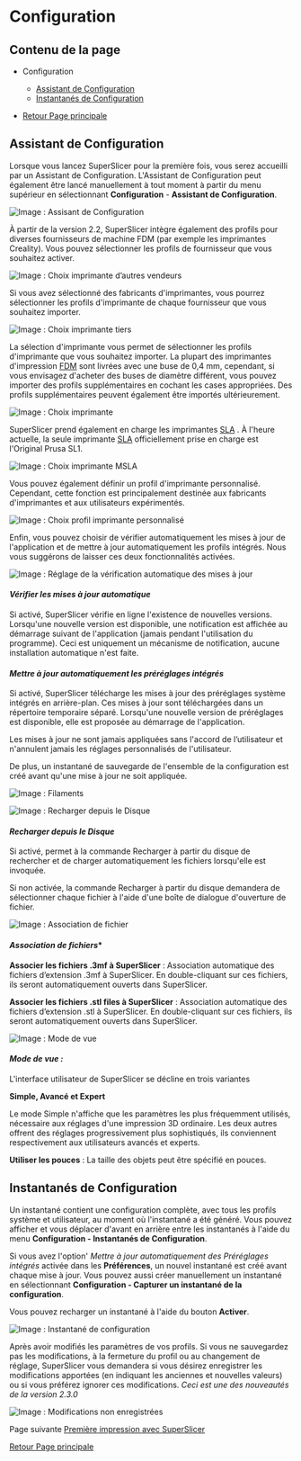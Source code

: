 # Configuration

## Contenu de la page

* Configuration
	* [Assistant de Configuration](#assistant-de-configuration) 
	* [Instantanés de Configuration](#instantanés-de-configuration) 

* [Retour Page principale](../superslicer.md)


## Assistant de Configuration
Lorsque vous lancez SuperSlicer pour la première fois, vous serez accueilli par un Assistant de Configuration. L'Assistant de Configuration peut également être lancé manuellement à tout moment à partir du menu supérieur en sélectionnant **Configuration** - **Assistant de Configuration**.

![Image : Assisant de Configuration](./images/001.jpeg)


À partir de la version 2.2, SuperSlicer intègre également des profils pour diverses fournisseurs de machine FDM (par exemple les imprimantes Creality). Vous pouvez sélectionner les profils de fournisseur que vous souhaitez activer.

![Image : Choix imprimante d’autres vendeurs](./images/002.jpeg)


Si vous avez sélectionné des fabricants d'imprimantes, vous pourrez sélectionner les profils d'imprimante de chaque fournisseur que vous souhaitez importer.

![Image : Choix imprimante tiers](./images/003.jpeg)

La sélection d'imprimante  vous permet de sélectionner les profils d'imprimante que vous souhaitez importer. La plupart des imprimantes d'impression [FDM](../glossary/glossary.md#fused-deposition-modeling-fdm) sont livrées avec une buse de 0,4 mm, cependant, si vous envisagez d'acheter des buses de diamètre différent, vous pouvez importer des profils supplémentaires en cochant les cases appropriées. Des profils supplémentaires peuvent également être importés ultérieurement. 

![Image : Choix imprimante](./images/004.jpeg)

SuperSlicer prend également en charge les imprimantes [SLA](../glossary/glossary.md#sla) . À l'heure actuelle, la seule imprimante  [SLA](../glossary/glossary.md#sla)  officiellement prise en charge est l'Original Prusa SL1. 

![Image : Choix imprimante MSLA](./images/005.jpeg)

Vous pouvez également définir un profil d'imprimante personnalisé. Cependant, cette fonction est principalement destinée aux fabricants d'imprimantes et aux utilisateurs expérimentés.

![Image : Choix profil imprimante personnalisé](./images/006.png)

Enfin, vous pouvez choisir de vérifier automatiquement les mises à jour de l'application et de mettre à jour automatiquement les profils intégrés. Nous vous suggérons de laisser ces deux fonctionnalités activées.

![Image : Réglage de la vérification automatique des mises à jour](./images/007.png)


#### *Vérifier les mises à jour automatique*
Si activé, SuperSlicer vérifie en ligne l'existence de nouvelles versions. Lorsqu'une nouvelle version est disponible, une notification est affichée au démarrage suivant de l'application (jamais pendant l'utilisation du programme). Ceci est uniquement un mécanisme de notification, aucune installation automatique n'est faite.

#### *Mettre à jour automatiquement les préréglages intégrés*
Si activé, SuperSlicer télécharge les mises à jour des préréglages système intégrés en arrière-plan. Ces mises à jour sont téléchargées dans un répertoire temporaire séparé. Lorsqu'une nouvelle version de préréglages est disponible, elle est proposée au démarrage de l'application.

Les mises à jour ne sont jamais appliquées sans l'accord de l’utilisateur et n'annulent jamais les réglages personnalisés de l'utilisateur.

De plus, un instantané de sauvegarde de l'ensemble de la configuration est créé avant qu'une mise à jour ne soit appliquée.

![Image : Filaments](./images/008.jpeg)


![Image : Recharger depuis le Disque](./images/009.png)


#### *Recharger depuis le Disque*
Si activé, permet à la commande Recharger à partir du disque de rechercher et de charger automatiquement les fichiers lorsqu'elle est invoquée.

Si non activée, la commande Recharger à partir du disque demandera de sélectionner chaque fichier à l'aide d'une boîte de dialogue d'ouverture de fichier.

![Image : Association de fichier](./images/010.png)


#### *Association de fichiers**

**Associer les fichiers  .3mf à SuperSlicer** : Association automatique des fichiers d’extension .3mf à SuperSlicer. En double-cliquant sur ces fichiers, ils seront automatiquement ouverts dans SuperSlicer.

**Associer les fichiers .stl files à SuperSlicer** : Association automatique des fichiers d’extension .stl à SuperSlicer. En double-cliquant sur ces fichiers, ils seront automatiquement ouverts dans SuperSlicer.

![Image : Mode de vue](./images/011.png)

#### *Mode de vue :*
L'interface utilisateur de SuperSlicer se décline en trois variantes

**Simple, Avancé et Expert** 

Le mode Simple n'affiche que les paramètres les plus fréquemment utilisés, nécessaire aux réglages d'une impression 3D ordinaire. Les deux autres offrent des réglages progressivement plus sophistiqués, ils conviennent respectivement aux utilisateurs avancés et experts.

**Utiliser les pouces** : La taille des objets peut être spécifié en pouces.

## Instantanés de Configuration
Un instantané contient une configuration complète, avec tous les profils système et utilisateur, au moment où l'instantané a été généré. Vous pouvez afficher et vous déplacer d'avant en arrière entre les instantanés à l'aide du menu **Configuration - Instantanés de Configuration**.

Si vous avez l'option' *Mettre à jour automatiquement des Préréglages intégrés* activée dans les **Préférences**, un nouvel instantané est créé avant chaque mise à jour. Vous pouvez aussi créer manuellement un instantané en sélectionnant **Configuration - Capturer un instantané de la configuration**.

Vous pouvez recharger un instantané à l'aide du bouton **Activer**.

![Image : Instantané de configuration](./images/012.png)


Après avoir modifiés les paramètres de vos profils. Si vous ne sauvegardez pas les modifications, à la fermeture du profil ou au changement de réglage, SuperSlicer vous demandera si vous désirez enregistrer les modifications apportées (en indiquant les anciennes et nouvelles valeurs) ou si vous préférez ignorer ces modifications. *Ceci est une des nouveautés de la version 2.3.0*

![Image : Modifications non enregistrées](./images/013.jpeg)


Page suivante [Première impression avec SuperSlicer](../first_print/first_print.md)


[Retour Page principale](../superslicer.md)

